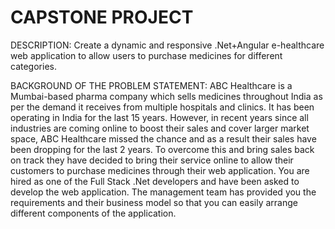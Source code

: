 # CAPSTONE PROJECT

DESCRIPTION:
Create a dynamic and responsive .Net+Angular e-healthcare web application to allow users to purchase medicines for different categories.

BACKGROUND OF THE PROBLEM STATEMENT:
ABC Healthcare is a Mumbai-based pharma company which sells medicines throughout India as per the demand it receives from multiple hospitals and clinics. It has been operating in India for the last 15 years.
However, in recent years since all industries are coming online to boost their sales and cover larger market space, ABC Healthcare missed the chance and as a result their sales have been dropping for the last 2 years. To overcome this and bring sales back on track they have decided to bring their service online to allow their customers to purchase medicines through their web application.
You are hired as one of the Full Stack .Net developers and have been asked to develop the web application. The management team has provided you the requirements and their business model so that you can easily arrange different components of the application. 
